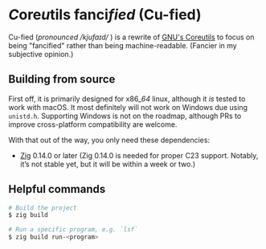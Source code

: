 # *C*ore*u*tils fanci*fied* (Cu-fied)

Cu-fied (_pronounced /kjufaɪd/_ ) is a rewrite of [GNU's Coreutils](https://www.gnu.org/software/coreutils/) to focus on being "fancified" rather than being machine-readable.
(Fancier in my subjective opinion.)

## Building from source

First off, it is primarily designed for x86\__64_ linux, although it _is_ tested to work with macOS. It most definitely will not work on Windows due using `unistd.h`. Supporting Windows is not on the roadmap, although PRs to improve cross-platform compatibility are welcome.

With that out of the way, you only need these dependencies:

- [Zig](https://ziglang.org/) 0.14.0 or later (Zig 0.14.0 is needed for proper C23 support. Notably, it’s not stable yet, but it will be within a week or two.)

## Helpful commands

```sh
# Build the project
$ zig build

# Run a specific program, e.g. `lsf`
$ zig build run-<program>
```
